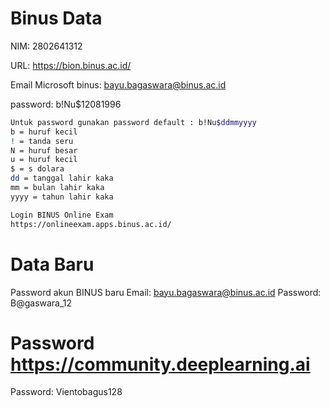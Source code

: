 # Binus Data

NIM: 2802641312

URL: https://bion.binus.ac.id/

Email Microsoft binus: bayu.bagaswara@binus.ac.id

password: b!Nu$12081996

```bash
Untuk password gunakan password default : b!Nu$ddmmyyyy
b = huruf kecil
! = tanda seru
N = huruf besar
u = huruf kecil
$ = s dolara
dd = tanggal lahir kaka
mm = bulan lahir kaka
yyyy = tahun lahir kaka
```

```bash
Login BINUS Online Exam
https://onlineexam.apps.binus.ac.id/
```

# Data Baru

Password akun BINUS baru
Email: bayu.bagaswara@binus.ac.id
Password: B@gaswara_12

# Password https://community.deeplearning.ai
Password: Vientobagus128
